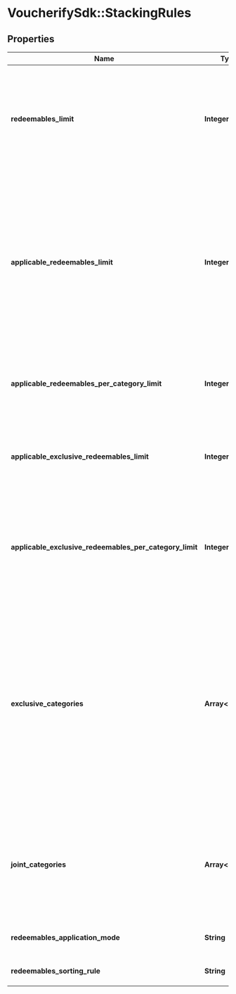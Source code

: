 # VoucherifySdk::StackingRules

## Properties

| Name | Type | Description | Notes |
| ---- | ---- | ----------- | ----- |
| **redeemables_limit** | **Integer** | Defines how many redeemables can be sent in one stacking request (note: more redeemables means more processing time!). | [optional][default to 30] |
| **applicable_redeemables_limit** | **Integer** | Defines how many of the sent redeemables will be applied to the order. For example, a user can select 30 discounts but only 5 will be applied to the order and the remaining will be labelled as SKIPPED. | [optional][default to 5] |
| **applicable_redeemables_per_category_limit** | **Integer** | Defines how many redeemables per category can be applied in one request. | [optional][default to 1] |
| **applicable_exclusive_redeemables_limit** | **Integer** | Defines how many redeemables with an exclusive category can be applied in one request. | [optional][default to 1] |
| **applicable_exclusive_redeemables_per_category_limit** | **Integer** | Defines how many redeemables with an exclusive category per category in stacking rules can be applied in one request. | [optional][default to 1] |
| **exclusive_categories** | **Array&lt;String&gt;** | Lists all exclusive categories. A redeemable from a campaign with an exclusive category is the only redeemable to be redeemed when applied with redeemables from other campaigns unless these campaigns are exclusive or joint. | [optional] |
| **joint_categories** | **Array&lt;String&gt;** | Lists all joint categories. A campaign with a joint category is always applied regardless of the exclusivity of other campaigns. | [optional] |
| **redeemables_application_mode** | **String** | Defines redeemables application mode. | [optional] |
| **redeemables_sorting_rule** | **String** | Defines redeemables sorting rule. | [optional][default to &#39;REQUESTED_ORDER&#39;] |

